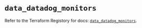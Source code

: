 # `data_datadog_monitors`

Refer to the Terraform Registory for docs: [`data_datadog_monitors`](https://registry.terraform.io/providers/datadog/datadog/3.25.0/docs/data-sources/monitors).
